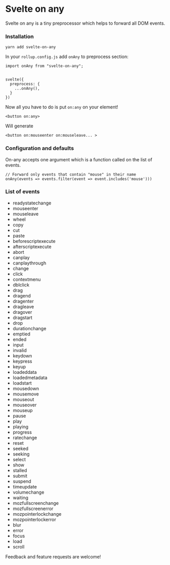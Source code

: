 # Svelte on any

Svelte on any is a tiny preprocessor which helps to forward all DOM events.

### Installation
```
yarn add svelte-on-any
```

In your `rollup.config.js` add `onAny` to preprocess section:

```
import onAny from "svelte-on-any";


svelte({
  preprocess: {
    ...onAny(),
  }
})
```

Now all you have to do is put `on:any` on your element!
```
<button on:any>
```
Will generate
```
<button on:mouseenter on:mouseleave... >
```

### Configuration and defaults

On-any accepts one argument which is a function called on the list of events.

```
// Forward only events that contain "mouse" in their name
onAny(events => events.filter(event => event.includes('mouse')))
```

### List of events
- readystatechange
- mouseenter
- mouseleave
- wheel
- copy
- cut
- paste
- beforescriptexecute
- afterscriptexecute
- abort
- canplay
- canplaythrough
- change
- click
- contextmenu
- dblclick
- drag
- dragend
- dragenter
- dragleave
- dragover
- dragstart
- drop
- durationchange
- emptied
- ended
- input
- invalid
- keydown
- keypress
- keyup
- loadeddata
- loadedmetadata
- loadstart
- mousedown
- mousemove
- mouseout
- mouseover
- mouseup
- pause
- play
- playing
- progress
- ratechange
- reset
- seeked
- seeking
- select
- show
- stalled
- submit
- suspend
- timeupdate
- volumechange
- waiting
- mozfullscreenchange
- mozfullscreenerror
- mozpointerlockchange
- mozpointerlockerror
- blur
- error
- focus
- load
- scroll

Feedback and feature requests are welcome!